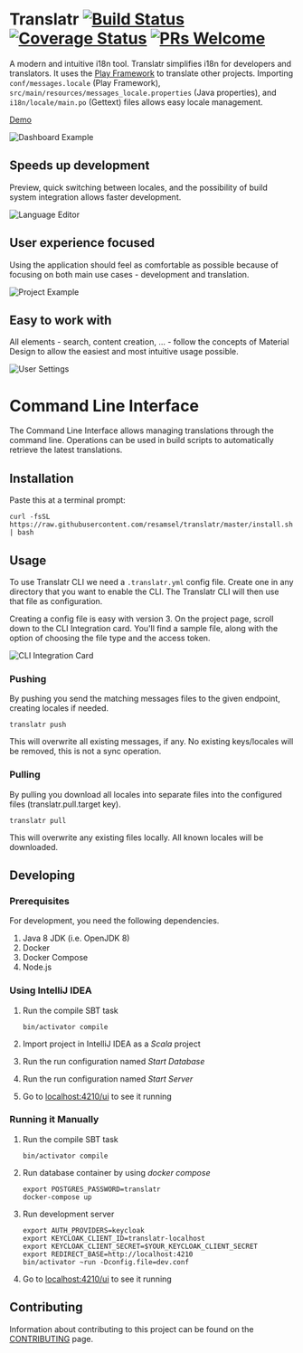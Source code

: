 # Translatr [![Build Status](https://travis-ci.org/resamsel/translatr.svg?branch=master)](https://travis-ci.org/resamsel/translatr) [![Coverage Status](https://coveralls.io/repos/github/resamsel/translatr/badge.svg?branch=master)](https://coveralls.io/github/resamsel/translatr?branch=master) [![PRs Welcome](https://img.shields.io/badge/PRs-welcome-brightgreen.svg?style=flat)](http://makeapullrequest.com)

A modern and intuitive i18n tool. Translatr simplifies i18n for developers and translators. It uses
the [Play Framework](http://www.playframework.com) to translate other projects. Importing
`conf/messages.locale` (Play Framework), `src/main/resources/messages_locale.properties` (Java
properties), and `i18n/locale/main.po` (Gettext) files allows easy locale management.

[Demo](https://translatr.repanzar.com/)

![Dashboard Example](doc/images/dashboard.png "Dashboard Example")

## Speeds up development

Preview, quick switching between locales, and the possibility of build system integration allows
faster development.

![Language Editor](doc/images/language-editor.png "Language Editor")

## User experience focused

Using the application should feel as comfortable as possible because of focusing on both main use
cases - development and translation.

![Project Example](doc/images/project.png "Project Example")

## Easy to work with

All elements - search, content creation, ... - follow the concepts of Material
Design to allow the easiest and most intuitive usage possible.

![User Settings](doc/images/user-settings.png "User Settings")

# Command Line Interface

The Command Line Interface allows managing translations through the command line. Operations
can be used in build scripts to automatically retrieve the latest translations.

## Installation

Paste this at a terminal prompt:

```
curl -fsSL https://raw.githubusercontent.com/resamsel/translatr/master/install.sh | bash
```

## Usage

To use Translatr CLI we need a `.translatr.yml` config file. Create one in any directory that you
want to enable the CLI. The Translatr CLI will then use that file as configuration.

Creating a config file is easy with version 3. On the project page, scroll down to the CLI
Integration card. You'll find a sample file, along with the option of choosing the file type and
the access token.

![CLI Integration Card](doc/images/project-cli-integration.png "CLI Integration Card")

### Pushing

By pushing you send the matching messages files to the given endpoint, creating locales if needed.

```
translatr push
```

This will overwrite all existing messages, if any. No existing keys/locales will be removed, this is not a sync operation.

### Pulling

By pulling you download all locales into separate files into the configured files (translatr.pull.target key).

```
translatr pull
```

This will overwrite any existing files locally. All known locales will be downloaded.

## Developing

### Prerequisites

For development, you need the following dependencies.

1. Java 8 JDK (i.e. OpenJDK 8)
1. Docker
1. Docker Compose
1. Node.js

### Using IntelliJ IDEA

1. Run the compile SBT task

   ```
   bin/activator compile
   ```

1. Import project in IntelliJ IDEA as a _Scala_ project
1. Run the run configuration named _Start Database_
1. Run the run configuration named _Start Server_
1. Go to [localhost:4210/ui](http://localhost:4210/ui) to see it running

### Running it Manually

1. Run the compile SBT task

   ```
   bin/activator compile
   ```

1. Run database container by using _docker compose_

   ```
   export POSTGRES_PASSWORD=translatr
   docker-compose up
   ```

1. Run development server

   ```
   export AUTH_PROVIDERS=keycloak
   export KEYCLOAK_CLIENT_ID=translatr-localhost
   export KEYCLOAK_CLIENT_SECRET=$YOUR_KEYCLOAK_CLIENT_SECRET
   export REDIRECT_BASE=http://localhost:4210
   bin/activator ~run -Dconfig.file=dev.conf
   ```

1. Go to [localhost:4210/ui](http://localhost:4210/ui) to see it running

## Contributing

Information about contributing to this project can be found on the
[CONTRIBUTING](CONTRIBUTING.md) page.

